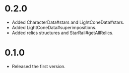 # 0.2.0
- Added CharacterData#stars and LightConeData#stars.
- Added LightConeData#superimpositions.
- Added relics structures and StarRail#getAllRelics.
# 0.1.0
- Released the first version.
